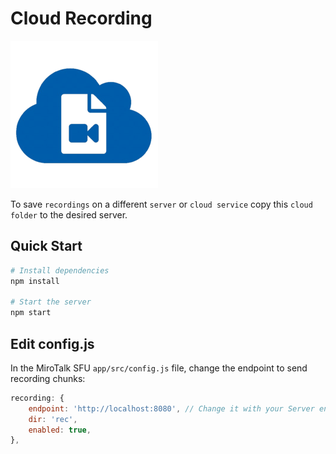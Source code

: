 # Cloud Recording

![cloud](./assets/cloud.png)

To save `recordings` on a different `server` or `cloud service` copy this `cloud folder` to the desired server.

## Quick Start

```bash
# Install dependencies
npm install

# Start the server
npm start
```

## Edit config.js

In the MiroTalk SFU `app/src/config.js` file, change the endpoint to send recording chunks:

```js
recording: {
	endpoint: 'http://localhost:8080', // Change it with your Server endpoint
	dir: 'rec',
	enabled: true,
},
```
